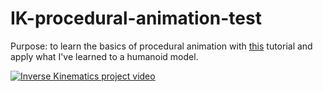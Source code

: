 # IK-procedural-animation-test
Purpose: to learn the basics of procedural animation with [this](https://www.weaverdev.io/blog/bonehead-procedural-animation) tutorial and apply what I've learned to a humanoid model. 

[![Inverse Kinematics project video](https://img.youtube.com/vi/HZn89S4TIME/0.jpg)](https://www.youtube.com/watch?v=HZn89S4TIME)
